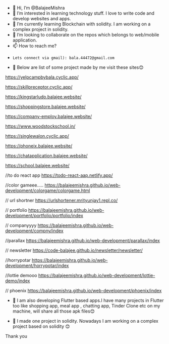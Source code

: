 - 👋 Hi, I’m @BalajeeMishra
- 👀 I’m interested in learning technology stuff. I love to write code and develop websites and apps. 
- 🌱 I’m currently learning Blockchain with solidity. I am working on a complex project in solidity.
- 💞️ I’m looking to collaborate on the repos which belongs to web/mobile application.
- 📫 How to reach me?
-     Lets connect via gmail): bala.44472@gmail.com

-  👀 Below are list of some project made by me visit these sites😊
     
https://yelpcampbybala.cyclic.app/

https://skillpreceptor.cyclic.app/

https://kingstarludo.balajee.website/

https://shoppingstore.balajee.website/

https://company-employ.balajee.website/

https://www.woodstockschool.in/

https://singlewalon.cyclic.app/

https://phoneix.balajee.website/

https://chatapplication.balajee.website/

https://school.balajee.website/

//to do react app
https://todo-react-aap.netlify.app/

//color gameee.....
https://balajeemishra.github.io/web-development/colorgame/colorgame.html

// url shortner
https://urlshortener.mrityunjay1.repl.co/

// portfolio
https://balajeemishra.github.io/web-development/portfolio/portfolio/index

// companyyyy
https://balajeemishra.github.io/web-development/compny/index

//parallax
https://balajeemishra.github.io/web-development/parallax/index

//  newsletter
https://code-balajee.github.io/newsletter/newsletter/

//horrypotar
https://balajeemishra.github.io/web-development/horrypotar/index

//lottie demooo
https://balajeemishra.github.io/web-development/lottie-demo/index

// phoenix
https://balajeemishra.github.io/web-development/phoenix/index

-  👀 I am also developing Flutter based apps.I have many projects in Flutter too like shopping app, meal
app , chatting app, Tinder Clone etc on my machine, will share all those apk files😊

-  👀 I made one project in solidity. Nowadays I am working on a complex project based on solidity 😊

Thank you



     

<!---
BalajeeMishra/BalajeeMishra is a ✨ special ✨ repository because its `README.md` (this file) appears on your GitHub profile.
You can click the Preview link to take a look at your changes.
--->
